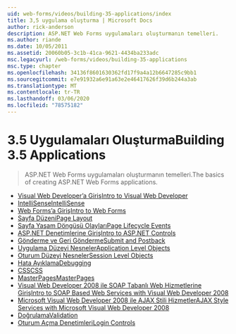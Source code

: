 ```yaml
---
uid: web-forms/videos/building-35-applications/index
title: 3,5 uygulama oluşturma | Microsoft Docs
author: rick-anderson
description: ASP.NET Web Forms uygulamaları oluşturmanın temelleri.
ms.author: riande
ms.date: 10/05/2011
ms.assetid: 20060b05-3c1b-41ca-9621-4434ba233adc
msc.legacyurl: /web-forms/videos/building-35-applications
msc.type: chapter
ms.openlocfilehash: 34136f8601630362fd17f9a4a12b6647285c9bb1
ms.sourcegitcommit: e7e91932a6e91a63e2e46417626f39d6b244a3ab
ms.translationtype: MT
ms.contentlocale: tr-TR
ms.lasthandoff: 03/06/2020
ms.locfileid: "78575182"
---
```

# <a name="building-35-applications"></a><span data-ttu-id="45047-103">3\.5 Uygulamaları Oluşturma</span><span class="sxs-lookup"><span data-stu-id="45047-103">Building 3.5 Applications</span></span>

> <span data-ttu-id="45047-104">ASP.NET Web Forms uygulamaları oluşturmanın temelleri.</span><span class="sxs-lookup"><span data-stu-id="45047-104">The basics of creating ASP.NET Web Forms applications.</span></span>

- [<span data-ttu-id="45047-105">Visual Web Developer’a Giriş</span><span class="sxs-lookup"><span data-stu-id="45047-105">Intro to Visual Web Developer</span></span>](intro-to-visual-web-developer.md)
- [<span data-ttu-id="45047-106">IntelliSense</span><span class="sxs-lookup"><span data-stu-id="45047-106">IntelliSense</span></span>](intellisense.md)
- [<span data-ttu-id="45047-107">Web Forms’a Giriş</span><span class="sxs-lookup"><span data-stu-id="45047-107">Intro to Web Forms</span></span>](intro-to-web-forms.md)
- [<span data-ttu-id="45047-108">Sayfa Düzeni</span><span class="sxs-lookup"><span data-stu-id="45047-108">Page Layout</span></span>](page-layout.md)
- [<span data-ttu-id="45047-109">Sayfa Yaşam Döngüsü Olayları</span><span class="sxs-lookup"><span data-stu-id="45047-109">Page Lifecycle Events</span></span>](page-lifecycle-events.md)
- [<span data-ttu-id="45047-110">ASP.NET Denetimlerine Giriş</span><span class="sxs-lookup"><span data-stu-id="45047-110">Intro to ASP.NET Controls</span></span>](intro-to-aspnet-controls.md)
- [<span data-ttu-id="45047-111">Gönderme ve Geri Gönderme</span><span class="sxs-lookup"><span data-stu-id="45047-111">Submit and Postback</span></span>](submit-and-postback.md)
- [<span data-ttu-id="45047-112">Uygulama Düzeyi Nesneler</span><span class="sxs-lookup"><span data-stu-id="45047-112">Application Level Objects</span></span>](application-level-objects.md)
- [<span data-ttu-id="45047-113">Oturum Düzeyi Nesneler</span><span class="sxs-lookup"><span data-stu-id="45047-113">Session Level Objects</span></span>](session-level-objects.md)
- [<span data-ttu-id="45047-114">Hata Ayıklama</span><span class="sxs-lookup"><span data-stu-id="45047-114">Debugging</span></span>](debugging.md)
- [<span data-ttu-id="45047-115">CSS</span><span class="sxs-lookup"><span data-stu-id="45047-115">CSS</span></span>](css.md)
- [<span data-ttu-id="45047-116">MasterPages</span><span class="sxs-lookup"><span data-stu-id="45047-116">MasterPages</span></span>](masterpages.md)
- [<span data-ttu-id="45047-117">Visual Web Developer 2008 ile SOAP Tabanlı Web Hizmetlerine Giriş</span><span class="sxs-lookup"><span data-stu-id="45047-117">Intro to SOAP Based Web Services with Visual Web Developer 2008</span></span>](an-introduction-to-soap-based-web-services-with-visual-web-developer-2008.md)
- [<span data-ttu-id="45047-118">Microsoft Visual Web Developer 2008 ile AJAX Stili Hizmetler</span><span class="sxs-lookup"><span data-stu-id="45047-118">AJAX Style Services with Microsoft Visual Web Developer 2008</span></span>](ajax-style-services-with-microsoft-visual-web-developer-2008.md)
- [<span data-ttu-id="45047-119">Doğrulama</span><span class="sxs-lookup"><span data-stu-id="45047-119">Validation</span></span>](validation.md)
- [<span data-ttu-id="45047-120">Oturum Açma Denetimleri</span><span class="sxs-lookup"><span data-stu-id="45047-120">Login Controls</span></span>](login-controls.md)
